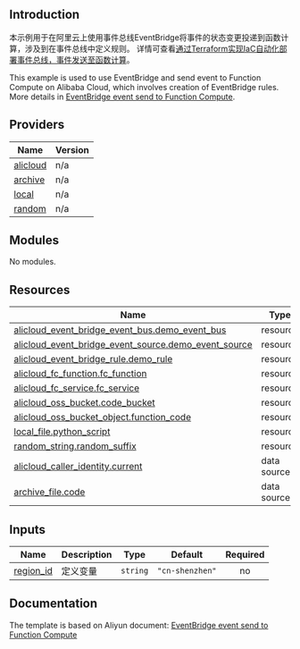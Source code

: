 ## Introduction

<!-- DOCS_DESCRIPTION_CN -->
本示例用于在阿里云上使用事件总线EventBridge将事件的状态变更投递到函数计算，涉及到在事件总线中定义规则。
详情可查看[通过Terraform实现IaC自动化部署事件总线，事件发送至函数计算](https://help.aliyun.com/document_detail/424947.html)。
<!-- DOCS_DESCRIPTION_CN -->

<!-- DOCS_DESCRIPTION_EN -->
This example is used to use EventBridge and send event to Function Compute on Alibaba Cloud, which involves creation of EventBridge rules.
More details in [EventBridge event send to Function Compute](https://help.aliyun.com/document_detail/424947.html).
<!-- DOCS_DESCRIPTION_EN -->

<!-- BEGIN_TF_DOCS -->
## Providers

| Name | Version |
|------|---------|
| <a name="provider_alicloud"></a> [alicloud](#provider\_alicloud) | n/a |
| <a name="provider_archive"></a> [archive](#provider\_archive) | n/a |
| <a name="provider_local"></a> [local](#provider\_local) | n/a |
| <a name="provider_random"></a> [random](#provider\_random) | n/a |

## Modules

No modules.

## Resources

| Name | Type |
|------|------|
| [alicloud_event_bridge_event_bus.demo_event_bus](https://registry.terraform.io/providers/aliyun/alicloud/latest/docs/resources/event_bridge_event_bus) | resource |
| [alicloud_event_bridge_event_source.demo_event_source](https://registry.terraform.io/providers/aliyun/alicloud/latest/docs/resources/event_bridge_event_source) | resource |
| [alicloud_event_bridge_rule.demo_rule](https://registry.terraform.io/providers/aliyun/alicloud/latest/docs/resources/event_bridge_rule) | resource |
| [alicloud_fc_function.fc_function](https://registry.terraform.io/providers/aliyun/alicloud/latest/docs/resources/fc_function) | resource |
| [alicloud_fc_service.fc_service](https://registry.terraform.io/providers/aliyun/alicloud/latest/docs/resources/fc_service) | resource |
| [alicloud_oss_bucket.code_bucket](https://registry.terraform.io/providers/aliyun/alicloud/latest/docs/resources/oss_bucket) | resource |
| [alicloud_oss_bucket_object.function_code](https://registry.terraform.io/providers/aliyun/alicloud/latest/docs/resources/oss_bucket_object) | resource |
| [local_file.python_script](https://registry.terraform.io/providers/hashicorp/local/latest/docs/resources/file) | resource |
| [random_string.random_suffix](https://registry.terraform.io/providers/hashicorp/random/latest/docs/resources/string) | resource |
| [alicloud_caller_identity.current](https://registry.terraform.io/providers/aliyun/alicloud/latest/docs/data-sources/caller_identity) | data source |
| [archive_file.code](https://registry.terraform.io/providers/hashicorp/archive/latest/docs/data-sources/file) | data source |

## Inputs

| Name | Description | Type | Default | Required |
|------|-------------|------|---------|:--------:|
| <a name="input_region_id"></a> [region\_id](#input\_region\_id) | 定义变量 | `string` | `"cn-shenzhen"` | no |
<!-- END_TF_DOCS -->

## Documentation
<!-- docs-link --> 

The template is based on Aliyun document: [EventBridge event send to Function Compute](https://help.aliyun.com/document_detail/424947.html) 

<!-- docs-link --> 
